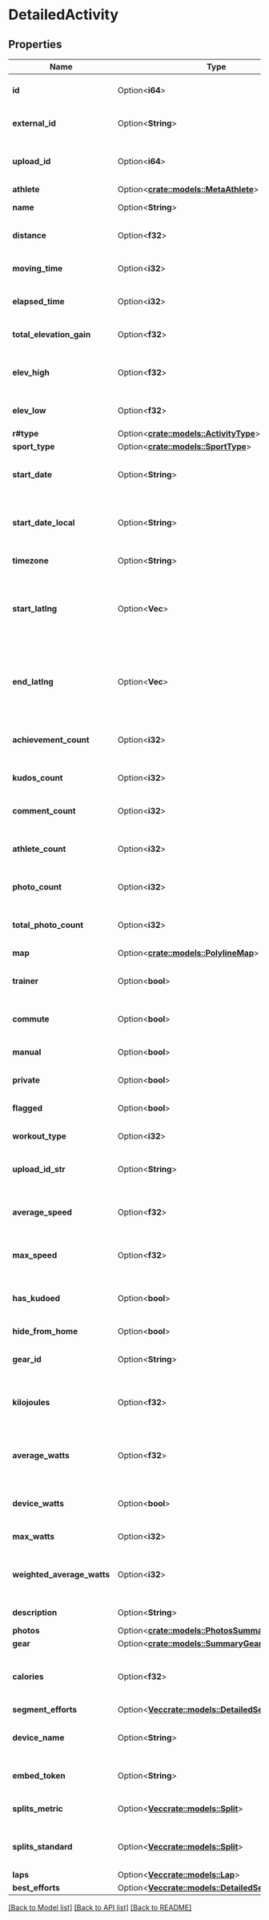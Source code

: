 # DetailedActivity

## Properties

Name | Type | Description | Notes
------------ | ------------- | ------------- | -------------
**id** | Option<**i64**> | The unique identifier of the activity | [optional]
**external_id** | Option<**String**> | The identifier provided at upload time | [optional]
**upload_id** | Option<**i64**> | The identifier of the upload that resulted in this activity | [optional]
**athlete** | Option<[**crate::models::MetaAthlete**](MetaAthlete.md)> |  | [optional]
**name** | Option<**String**> | The name of the activity | [optional]
**distance** | Option<**f32**> | The activity's distance, in meters | [optional]
**moving_time** | Option<**i32**> | The activity's moving time, in seconds | [optional]
**elapsed_time** | Option<**i32**> | The activity's elapsed time, in seconds | [optional]
**total_elevation_gain** | Option<**f32**> | The activity's total elevation gain. | [optional]
**elev_high** | Option<**f32**> | The activity's highest elevation, in meters | [optional]
**elev_low** | Option<**f32**> | The activity's lowest elevation, in meters | [optional]
**r#type** | Option<[**crate::models::ActivityType**](ActivityType.md)> |  | [optional]
**sport_type** | Option<[**crate::models::SportType**](SportType.md)> |  | [optional]
**start_date** | Option<**String**> | The time at which the activity was started. | [optional]
**start_date_local** | Option<**String**> | The time at which the activity was started in the local timezone. | [optional]
**timezone** | Option<**String**> | The timezone of the activity | [optional]
**start_latlng** | Option<**Vec<f32>**> | A pair of latitude/longitude coordinates, represented as an array of 2 floating point numbers. | [optional]
**end_latlng** | Option<**Vec<f32>**> | A pair of latitude/longitude coordinates, represented as an array of 2 floating point numbers. | [optional]
**achievement_count** | Option<**i32**> | The number of achievements gained during this activity | [optional]
**kudos_count** | Option<**i32**> | The number of kudos given for this activity | [optional]
**comment_count** | Option<**i32**> | The number of comments for this activity | [optional]
**athlete_count** | Option<**i32**> | The number of athletes for taking part in a group activity | [optional]
**photo_count** | Option<**i32**> | The number of Instagram photos for this activity | [optional]
**total_photo_count** | Option<**i32**> | The number of Instagram and Strava photos for this activity | [optional]
**map** | Option<[**crate::models::PolylineMap**](PolylineMap.md)> |  | [optional]
**trainer** | Option<**bool**> | Whether this activity was recorded on a training machine | [optional]
**commute** | Option<**bool**> | Whether this activity is a commute | [optional]
**manual** | Option<**bool**> | Whether this activity was created manually | [optional]
**private** | Option<**bool**> | Whether this activity is private | [optional]
**flagged** | Option<**bool**> | Whether this activity is flagged | [optional]
**workout_type** | Option<**i32**> | The activity's workout type | [optional]
**upload_id_str** | Option<**String**> | The unique identifier of the upload in string format | [optional]
**average_speed** | Option<**f32**> | The activity's average speed, in meters per second | [optional]
**max_speed** | Option<**f32**> | The activity's max speed, in meters per second | [optional]
**has_kudoed** | Option<**bool**> | Whether the logged-in athlete has kudoed this activity | [optional]
**hide_from_home** | Option<**bool**> | Whether the activity is muted | [optional]
**gear_id** | Option<**String**> | The id of the gear for the activity | [optional]
**kilojoules** | Option<**f32**> | The total work done in kilojoules during this activity. Rides only | [optional]
**average_watts** | Option<**f32**> | Average power output in watts during this activity. Rides only | [optional]
**device_watts** | Option<**bool**> | Whether the watts are from a power meter, false if estimated | [optional]
**max_watts** | Option<**i32**> | Rides with power meter data only | [optional]
**weighted_average_watts** | Option<**i32**> | Similar to Normalized Power. Rides with power meter data only | [optional]
**description** | Option<**String**> | The description of the activity | [optional]
**photos** | Option<[**crate::models::PhotosSummary**](PhotosSummary.md)> |  | [optional]
**gear** | Option<[**crate::models::SummaryGear**](SummaryGear.md)> |  | [optional]
**calories** | Option<**f32**> | The number of kilocalories consumed during this activity | [optional]
**segment_efforts** | Option<[**Vec<crate::models::DetailedSegmentEffort>**](DetailedSegmentEffort.md)> |  | [optional]
**device_name** | Option<**String**> | The name of the device used to record the activity | [optional]
**embed_token** | Option<**String**> | The token used to embed a Strava activity | [optional]
**splits_metric** | Option<[**Vec<crate::models::Split>**](Split.md)> | The splits of this activity in metric units (for runs) | [optional]
**splits_standard** | Option<[**Vec<crate::models::Split>**](Split.md)> | The splits of this activity in imperial units (for runs) | [optional]
**laps** | Option<[**Vec<crate::models::Lap>**](Lap.md)> |  | [optional]
**best_efforts** | Option<[**Vec<crate::models::DetailedSegmentEffort>**](DetailedSegmentEffort.md)> |  | [optional]

[[Back to Model list]](../README.md#documentation-for-models) [[Back to API list]](../README.md#documentation-for-api-endpoints) [[Back to README]](../README.md)


